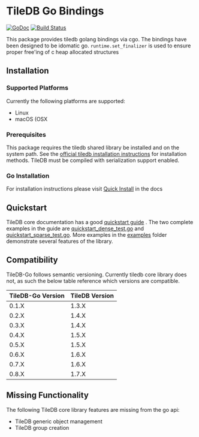 # TileDB Go Bindings

[![GoDoc](https://godoc.org/github.com/TileDB-Inc/TileDB-Go?status.svg)](http://godoc.org/github.com/TileDB-Inc/TileDB-Go)
[![Build Status](https://travis-ci.org/TileDB-Inc/TileDB-Go.svg?branch=master)](https://travis-ci.org/TileDB-Inc/TileDB-Go)

This package provides tiledb golang bindings via cgo. The bindings have been
designed to be idomatic go. `runtime.set_finalizer` is used to ensure proper
free'ing of c heap allocated structures

## Installation

### Supported Platforms

Currently the following platforms are supported:

- Linux
- macOS (OSX

### Prerequisites

This package requires the tiledb shared library be installed and on the system path. See the
[official tiledb installation instructions](https://docs.tiledb.com/developer/installation/quick-install)
for installation methods. TileDB must be compiled with serialization support enabled.

### Go Installation

For installation instructions please visit [Quick Install](https://docs.tiledb.com/developer/installation/quick-install) in the docs

## Quickstart

TileDB core documentation has a good
[quickstart guide](https://docs.tiledb.com/developer/quickstart) .
The two complete examples in the guide are
[quickstart_dense_test.go](https://docs.tiledb.com/developer/quickstart#dense-array) and
[quickstart_sparse_test.go](https://docs.tiledb.com/developer/quickstart#sparse-array).
More examples in the [examples](examples) folder demonstrate several features of 
the library.

## Compatibility

TileDB-Go follows semantic versioning. Currently tiledb core library does not,
as such the below table reference which versions are compatible.

| TileDB-Go Version | TileDB Version |
| ----------------- | -------------- |
| 0.1.X             | 1.3.X          |
| 0.2.X             | 1.4.X          |
| 0.3.X             | 1.4.X          |
| 0.4.X             | 1.5.X          |
| 0.5.X             | 1.5.X          |
| 0.6.X             | 1.6.X          |
| 0.7.X             | 1.6.X          |
| 0.8.X             | 1.7.X          |


## Missing Functionality

The following TileDB core library features are missing from the go api:

- TileDB generic object management
- TileDB group creation
